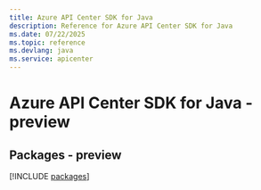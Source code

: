 ```yaml
---
title: Azure API Center SDK for Java
description: Reference for Azure API Center SDK for Java
ms.date: 07/22/2025
ms.topic: reference
ms.devlang: java
ms.service: apicenter
---
```

# Azure API Center SDK for Java - preview
## Packages - preview
[!INCLUDE [packages](api-center-index.md)]